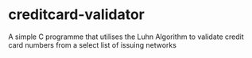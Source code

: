 # creditcard-validator
A simple C programme that utilises the Luhn Algorithm to validate credit card numbers from a select list of issuing networks
